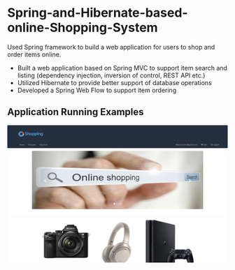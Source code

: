 # Spring-and-Hibernate-based-online-Shopping-System
Used Spring framework to build a web application for users to shop and order items online.
* Built a web application based on Spring MVC to support item search and listing (dependency injection, inversion
of control, REST API etc.)
* Utilized Hibernate to provide better support of database operations
* Developed a Spring Web Flow to support item ordering


## Application Running Examples

![Welcome page](https://github.com/Siyuan-gwu/Spring-and-Hibernate-based-online-Shopping-System/raw/master/images/11.png)
